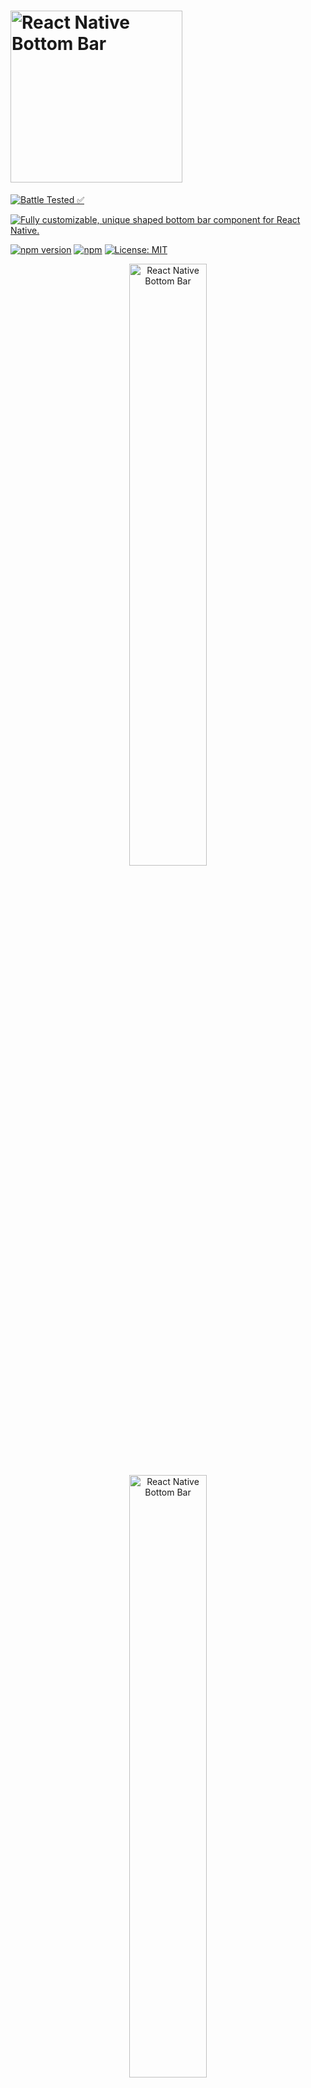 # <img alt="React Native Bottom Bar" src="https://github.com/WrathChaos/react-native-bottom-bar/blob/master/assets/Screenshots/logo.png" width="275"/>

[![Battle Tested ✅](https://img.shields.io/badge/-Battle--Tested%20%E2%9C%85-03666e?style=for-the-badge)](https://github.com/WrathChaos/react-native-button)

[![Fully customizable, unique shaped bottom bar component for React Native.](https://img.shields.io/badge/-Fully%20customizable%2C%20unique%20shaped%20bottom%20bar%20component%20for%20React%20Native-lightgrey?style=for-the-badge)](https://github.com/WrathChaos/react-native-button)

[![npm version](https://img.shields.io/npm/v/react-native-bottom-bar.svg?style=for-the-badge)](https://www.npmjs.com/package/react-native-bottom-bar)
[![npm](https://img.shields.io/npm/dt/react-native-bottom-bar.svg?style=for-the-badge)](https://www.npmjs.com/package/react-native-bottom-bar)
[![License: MIT](https://img.shields.io/badge/License-MIT-green.svg?style=for-the-badge)](https://opensource.org/licenses/MIT)

<p align="center">
<img alt="React Native Bottom Bar" src="https://github.com/WrathChaos/react-native-bottom-bar/blob/master/assets/Screenshots/original.png" width="49.7%"/>
<img alt="React Native Bottom Bar" src="https://github.com/WrathChaos/react-native-bottom-bar/blob/master/assets/Screenshots/examples.png" width="49.7%"/>
</p>

## Installation

Add the dependency:

### Pure React Native :

```js
npm i react-native-bottom-bar
```

### Expo Version :

```js
"react-native-bottom-bar": "WrathChaos/react-native-bottom-bar#expo"
```

### Peer Dependencies :

You must install these dependencies!

```js
"@freakycoder/react-native-helpers": ">= 0.1.2",
"react": ">= 16.x",
"react-native": ">= 0.55.x",
"react-native-androw": ">= 0.0.31",
"react-native-vector-icons": ">= 6.0",
"react-native-iphone-x-helper": ">= 1.2",
"react-native-linear-gradient": ">= 2.4.x",
"react-native-dynamic-vector-icons": ">= x.x.x"
```

## Usage

```jsx
<BottomBar
  style={style}
  shapeColor={shapeColor}
  mainIcon={mainIcon}
  mainIconColor={mainIconColor}
  mainIconGradient={mainIconGradient}
  mainIconComponent={mainIconComponent}
  miniButtonsColor={miniButtonsColor}
  firstIconComponent={firstIconComponent}
  secondIconComponent={secondIconComponent}
  thirdIconComponent={thirdIconComponent}
  fourthIconComponent={fourthIconComponent}
/>
```

### Example Application

- I just shared the example project on Expo, simply run on your device to check what it is:
  [via Expo](https://exp.host/@freakycoder/examples) OR
  [check the code](examples/App.js), and yes! :) all of the images, screenshots are directly taken
  from the this example. Of course, you can simply clone the project and run the example on your own environment.

### Configuration - Props

##### BottomBar:

| Property            |   Type    |                  Default                   | Description                                         |
| ------------------- | :-------: | :----------------------------------------: | --------------------------------------------------- |
| style               |   style   |                 container                  | use this to change the main BottomBar's style       |
| shapeStyle          |   style   |                 bottom:89                  | use this to change the main BottomBar's Shape style |
| shapeColor          |   color   |                  #FBFBFD                   | use this to change the unique shape's color         |
| mainIcon            | component |                    icon                    | changes the main big button's icon type             |
| mainIconColor       |   color   |                  #FFFFFF                   | changes the main big button's icon color            |
| mainIconGradient    |   array   |               blue gradient                | changes the main big button's gradient color        |
| mainIconComponent   | component | MainIconButton(Gradient Icon based button) | Make your own button on the main one                |
| miniButtonsColor    |   color   |                    null                    | changes the mini buttons color with a single prop   |
| firstIconComponent  | component |       MiniButton(simple icon button)       | renders your own component as a first button        |
| secondIconComponent | component |       MiniButton(simple icon button)       | renders your own component as a second button       |
| thirdIconComponent  | component |       MiniButton(simple icon button)       | renders your own component as a third button        |
| fourthIconComponent | component |       MiniButton(simple icon button)       | renders your own component as a fourth button       |

### Credits

Thank you [RN Typography Team](https://github.com/hectahertz/react-native-typography) for the ShowcaseScreen :) It has a great design.

## Author

FreakyCoder, kurayogun@gmail.com

## License

React Native Bottom Bar Library is available under the MIT license. See the LICENSE file for more info.

